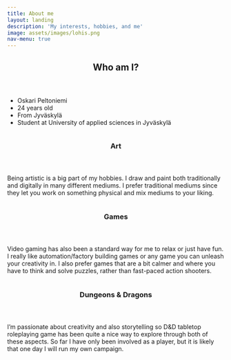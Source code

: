 ```yaml
---
title: About me
layout: landing
description: 'My interests, hobbies, and me'
image: assets/images/lohis.png
nav-menu: true
---
```


<!-- Main -->
<div id="main">

<!-- One -->
<section id="one">
	<div class="inner">
		<header class="major">
			<h2>Who am I?</h2>
		</header>
		<ul>
			<li>Oskari Peltoniemi</li>
			<li>24 years old</li>
			<li>From Jyväskylä</li>
			<li>Student at University of applied sciences in Jyväskylä</li>
		</ul>
	</div>
</section>

<!-- Two -->
<section id="two" class="spotlights">
	<section>
		<a class="image">
			<img src="{% link assets/images/lohis.png %}" alt="" data-position="center center" />
		</a>
		<div class="content">
			<div class="inner">
				<header class="major">
					<h3>Art</h3>
				</header>
				<p>Being artistic is a big part of my hobbies. I draw and paint both traditionally and digitally in many different mediums. I prefer traditional mediums since they let you work on something physical and mix mediums to your liking.</p>
			</div>
		</div>
	</section>
	<section>
		<a class="image">
			<img src="{% link assets/images/dog.png %}" alt="" data-position="top center" />
		</a>
		<div class="content">
			<div class="inner">
				<header class="major">
					<h3>Games</h3>
				</header>
				<p>Video gaming has also been a standard way for me to relax or just have fun. I really like automation/factory building games or any game you can unleash your creativity in. I also prefer games that are a bit calmer and where you have to think and solve puzzles, rather than fast-paced action shooters.</p>
			</div>
		</div>
	</section>
	<section>
		<a class="image">
			<img src="{% link assets/images/dnd.jpg %}" alt="" data-position="25% 25%" />
		</a>
		<div class="content">
			<div class="inner">
				<header class="major">
					<h3>Dungeons & Dragons</h3>
				</header>
				<p>I’m passionate about creativity and also storytelling so D&D tabletop roleplaying game has been quite a nice way to explore through both of these aspects. So far I have only been involved as a player, but it is likely that one day I will run my own campaign.</p>
			</div>
		</div>
	</section>
</section>
</div>
